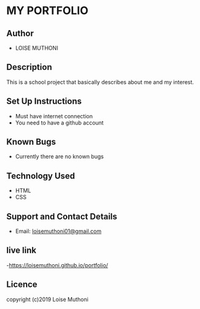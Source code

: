 # MY PORTFOLIO

## Author
- LOISE MUTHONI

## Description
This is a school project that basically describes about me and my interest.

## Set Up Instructions
- Must have internet connection
- You need to have a github account

## Known Bugs
- Currently there are no known bugs

## Technology Used
- HTML
- CSS

## Support and Contact Details
- Email: loisemuthoni01@gmail.com

## live link
-https://loisemuthoni.github.io/portfolio/

## Licence
copyright (c)2019 Loise Muthoni

